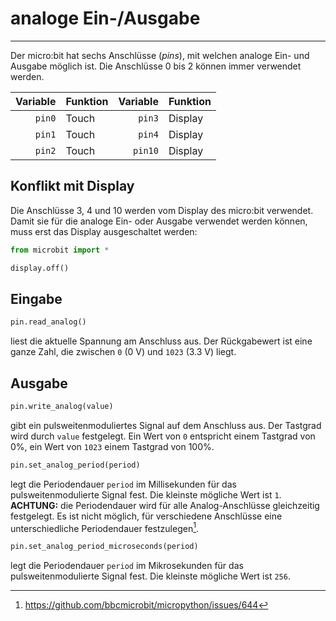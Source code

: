 # analoge Ein-/Ausgabe
---

Der micro:bit hat sechs Anschlüsse (*pins*), mit welchen analoge Ein- und Ausgabe möglich ist. Die Anschlüsse 0 bis 2 können immer verwendet werden.

| Variable | Funktion | Variable | Funktion |
| --------:|:-------- | --------:|:-------- |
|   `pin0` | Touch    |   `pin3` | Display  |
|   `pin1` | Touch    |   `pin4` | Display  |
|   `pin2` | Touch    |  `pin10` | Display  |

## Konflikt mit Display

Die Anschlüsse 3, 4 und 10 werden vom Display des micro:bit verwendet. Damit sie für die analoge Ein- oder Ausgabe verwendet werden können, muss erst das Display ausgeschaltet werden:

``` python
from microbit import *

display.off()
```

## Eingabe

~~~ python
pin.read_analog()
~~~
liest die aktuelle Spannung am Anschluss aus. Der Rückgabewert ist eine ganze Zahl, die zwischen `0` (0 V) und `1023` (3.3 V) liegt.

## Ausgabe

~~~ python
pin.write_analog(value)
~~~
gibt ein pulsweitenmoduliertes Signal auf dem Anschluss aus. Der Tastgrad wird durch `value` festgelegt. Ein Wert von `0` entspricht einem Tastgrad von 0%, ein Wert von `1023` einem Tastgrad von 100%.

~~~ python
pin.set_analog_period(period)
~~~
legt die Periodendauer `period` im Millisekunden für das pulsweitenmodulierte Signal fest. Die kleinste mögliche Wert ist `1`. **ACHTUNG:** die Periodendauer wird für alle Analog-Anschlüsse gleichzeitig festgelegt. Es ist nicht möglich, für verschiedene Anschlüsse eine unterschiedliche Periodendauer festzulegen[^1].

~~~ python
pin.set_analog_period_microseconds(period)
~~~
legt die Periodendauer `period` im Mikrosekunden für das pulsweitenmodulierte Signal fest. Die kleinste mögliche Wert ist `256`.

[^1]: https://github.com/bbcmicrobit/micropython/issues/644
